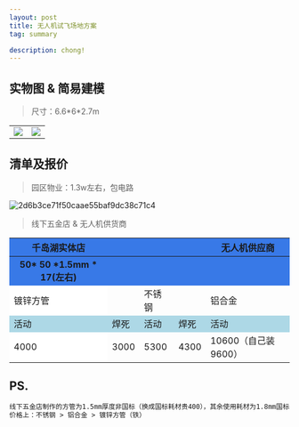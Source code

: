 ```yaml
---
layout: post
title: 无人机试飞场地方案
tag: summary

description: chong!
---
```


## 实物图 & 简易建模

<blockquote>
尺寸：6.6*6*2.7m
</blockquote>

<table class="idit">
    <tr>
        <td class="idit" ><img src="https://user-images.githubusercontent.com/61528011/127860455-f454e746-0f2f-472b-a48c-aeaf1f7aff26.jpg"/></td>
        <td class="idit"><img src="https://user-images.githubusercontent.com/61528011/128108172-537d1043-7fb8-4aab-b376-194a56b77506.png"/></td>
    </tr>
</table>

## 清单及报价

<blockquote>
园区物业：1.3w左右，包电路
</blockquote>

![2d6b3ce71f50caae55baf9dc38c71c4](https://user-images.githubusercontent.com/61528011/127860447-e35772dd-9e8e-4bed-b5d6-b466d4cb4147.png)


<blockquote>
线下五金店 & 无人机供货商
</blockquote>

<table>
    <tr>
        <th bgcolor="#3879e7">千岛湖实体店</th>
        <th bgcolor="#3879e7"></th>
        <th bgcolor="#3879e7"></th>
        <th bgcolor="#3879e7"></th>
        <th bgcolor="#3879e7">无人机供应商</th>
    </tr>
    <tr>
        <th bgcolor="#3879e7">50* 50 *1.5mm * 17(左右)</th>
        <th bgcolor="#3879e7"></th>
        <th bgcolor="#3879e7"></th>
        <th bgcolor="#3879e7"></th>
        <th bgcolor="#3879e7"></th>
    </tr>
    <tr>
        <td bgcolor="white">镀锌方管</td>
        <td ></td>
        <td>不锈钢</td>
        <td ></td>
        <td >铝合金</td>
    </tr>
    <tr>
        <td bgcolor="lightblue">活动</td>
        <td bgcolor="lightblue">焊死</td>
        <td bgcolor="lightblue">活动</td>
        <td bgcolor=" #add8e6">焊死</td>
        <td bgcolor=" #add8e6">活动</td>
    </tr>
    <tr>
        <td bgcolor="white">4000</td>
        <td >3000</td>
        <td>5300</td>
        <td >4300</td>
        <td >10600（自己装9600）</td>
    </tr>
</table>

## PS.
```markdown
线下五金店制作的方管为1.5mm厚度非国标（换成国标耗材贵400），其余使用耗材为1.8mm国标耗材
价格上：不锈钢 > 铝合金 > 镀锌方管（铁）
```
